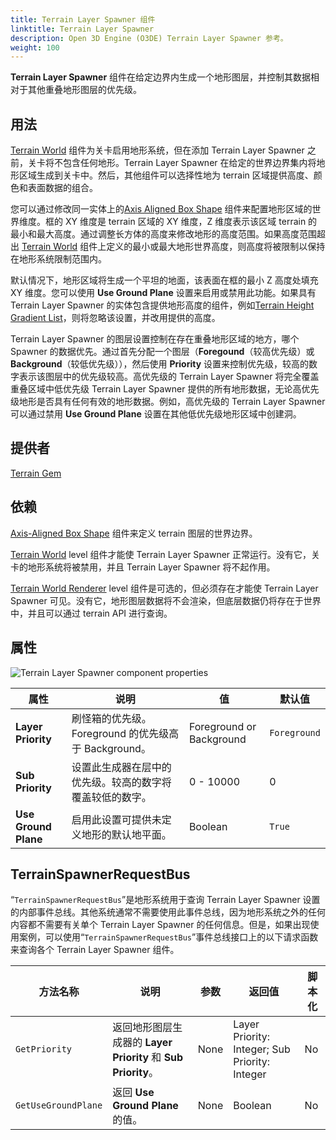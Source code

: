 ```yaml
---
title: Terrain Layer Spawner 组件
linktitle: Terrain Layer Spawner
description: Open 3D Engine (O3DE) Terrain Layer Spawner 参考。
weight: 100
---
```


**Terrain Layer Spawner** 组件在给定边界内生成一个地形图层，并控制其数据相对于其他重叠地形图层的优先级。

## 用法

[Terrain World](/docs/user-guide/components/reference/terrain/world) 组件为关卡启用地形系统，但在添加 Terrain Layer Spawner 之前，关卡将不包含任何地形。Terrain Layer Spawner 在给定的世界边界集内将地形区域生成到关卡中。然后，其他组件可以选择性地为 terrain 区域提供高度、颜色和表面数据的组合。

您可以通过修改同一实体上的[Axis Aligned Box Shape](/docs/user-guide/components/reference/shape/axis-aligned-box-shape) 组件来配置地形区域的世界维度。框的 XY 维度是 terrain 区域的 XY 维度，Z 维度表示该区域 terrain 的最小和最大高度。通过调整长方体的高度来修改地形的高度范围。如果高度范围超出 [Terrain World](/docs/user-guide/components/reference/terrain/world) 组件上定义的最小或最大地形世界高度，则高度将被限制以保持在地形系统限制范围内。

默认情况下，地形区域将生成一个平坦的地面，该表面在框的最小 Z 高度处填充 XY 维度。您可以使用 **Use Ground Plane** 设置来启用或禁用此功能。如果具有 Terrain Layer Spawner 的实体包含提供地形高度的组件，例如[Terrain Height Gradient List](/docs/user-guide/components/reference/terrain/height_gradient_list)，则将忽略该设置，并改用提供的高度。

Terrain Layer Spawner 的图层设置控制在存在重叠地形区域的地方，哪个 Spawner 的数据优先。通过首先分配一个图层（**Foregound**（较高优先级）或 **Background**（较低优先级）），然后使用 **Priority** 设置来控制优先级，较高的数字表示该图层中的优先级较高。高优先级的 Terrain Layer Spawner 将完全覆盖重叠区域中低优先级 Terrain Layer Spawner 提供的所有地形数据，无论高优先级地形是否具有任何有效的地形数据。例如，高优先级的 Terrain Layer Spawner 可以通过禁用 **Use Ground Plane** 设置在其他低优先级地形区域中创建洞。

## 提供者

[Terrain Gem](/docs/user-guide/gems/reference/environment/terrain)

## 依赖

[Axis-Aligned Box Shape](/docs/user-guide/components/reference/shape/axis-aligned-box-shape) 组件来定义 terrain 图层的世界边界。

[Terrain World](/docs/user-guide/components/reference/terrain/world) level 组件才能使 Terrain Layer Spawner 正常运行。没有它，关卡的地形系统将被禁用，并且 Terrain Layer Spawner 将不起作用。

[Terrain World Renderer](/docs/user-guide/components/reference/terrain/world-renderer) level 组件是可选的，但必须存在才能使 Terrain Layer Spawner 可见。没有它，地形图层数据将不会渲染，但底层数据仍将存在于世界中，并且可以通过 terrain API 进行查询。

## 属性

![Terrain Layer Spawner component properties](/images/user-guide/components/reference/terrain/terrain-layer-spawner-component.png)

| 属性 | 说明 | 值 | 默认值 |
|-|-|-|-|
| **Layer Priority** | 刷怪箱的优先级。Foreground 的优先级高于 Background。 | Foreground or Background | `Foreground` |
| **Sub Priority** | 设置此生成器在层中的优先级。较高的数字将覆盖较低的数字。 | 0 - 10000 | 0 |
| **Use Ground Plane** | 启用此设置可提供未定义地形的默认地平面。 | Boolean | `True` |

## TerrainSpawnerRequestBus

“`TerrainSpawnerRequestBus`”是地形系统用于查询 Terrain Layer Spawner 设置的内部事件总线。其他系统通常不需要使用此事件总线，因为地形系统之外的任何内容都不需要有关单个 Terrain Layer Spawner 的任何信息。但是，如果出现使用案例，可以使用“`TerrainSpawnerRequestBus`”事件总线接口上的以下请求函数来查询各个 Terrain Layer Spawner 组件。

| 方法名称 | 说明 | 参数 | 返回值 | 脚本化 |
|-|-|-|-|-|
| `GetPriority` | 返回地形图层生成器的 **Layer Priority** 和 **Sub Priority**。 | None | Layer Priority: Integer; Sub Priority: Integer | No |
| `GetUseGroundPlane` | 返回 **Use Ground Plane** 的值。 | None | Boolean | No |
